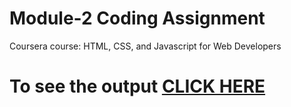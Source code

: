 

# Module-2 Coding Assignment

Coursera course: HTML, CSS, and Javascript for Web Developers

# To see the output [CLICK HERE](h)

